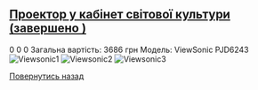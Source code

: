 ## [Проектор у кабінет світової культури (завершено )](/для-випускників/проектор-у-кабінет-світової-культури/)
0
0
0
Загальна вартість: 3686 грн
Модель: ViewSonic PJD6243
![Viewsonic1](/images/проектор-у-кабінет-світової-культури/ViewSonic1.jpg)
![Viewsonic2](/images/проектор-у-кабінет-світової-культури/ViewSonic2.jpg)
![Viewsonic3](/images/проектор-у-кабінет-світової-культури/viewsonic3.jpg)
<!-- <form action="/%D0%B4%D0%BB%D1%8F-%D0%B2%D0%B8%D0%BF%D1%83%D1%81%D0%BA%D0%BD%D0%B8%D0%BA%D1%96%D0%B2/%D0%BF%D1%80%D0%BE%D0%B5%D0%BA%D1%82%D0%BE%D1%80-%D1%83-%D0%BA%D0%B0%D0%B1%D1%96%D0%BD%D0%B5%D1%82-%D1%81%D0%B2%D1%96%D1%82%D0%BE%D0%B2%D0%BE%D1%97-%D0%BA%D1%83%D0%BB%D1%8C%D1%82%D1%83%D1%80%D0%B8" class="donateform" enctype="multipart/form-data" method="post"><input id="Email" name="Email" placeholder="email@domain.com" type="email" value="" /><input id="Name" name="Name" placeholder="Вася Пупкін" type="text" value="" /><input type="number" id="Amount" name="Amount" placeholder="100 UAH" />
<input type="hidden" id="ProjectId" name="ProjectId" value="1184" />
<input type="hidden" id="Subscribe" name="Subscribe" value="fasle" />
<input type="submit" value="Зробити внесок" />
<input name='ufprt' type='hidden' value='80ADA0BA27F73E8F709FF9879AB0382FB324E99C404050385F2E77363FC60EAB7CB52E771BBE7CAEB66A111561F88E5F60FA579EA90616ADF185DCDB91AF2F7CE8844C29E68F4A879ACD729054084C448EC3EFF2403AD2798D280EC6FBA5936DE20C19890B96B973266D5C034DE0530E6A17064399E16066DEEF1CD5A5F0CCDA3AADF09FAF2108291091328F40ECC842' /></form> -->

[Повернутись назад](/для-випускників/)

